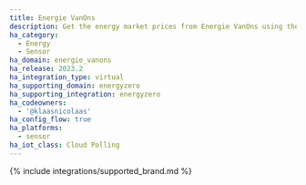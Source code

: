 ```yaml
---
title: Energie VanOns
description: Get the energy market prices from Energie VanOns using the EnergyZero integration.
ha_category:
  - Energy
  - Sensor
ha_domain: energie_vanons
ha_release: 2023.2
ha_integration_type: virtual
ha_supporting_domain: energyzero
ha_supporting_integration: energyzero
ha_codeowners:
  - '@klaasnicolaas'
ha_config_flow: true
ha_platforms:
  - sensor
ha_iot_class: Cloud Polling
---
```


{% include integrations/supported_brand.md %}
